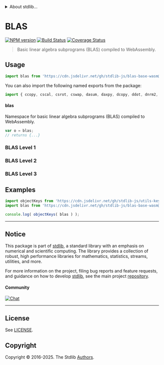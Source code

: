 <!--

@license Apache-2.0

Copyright (c) 2025 The Stdlib Authors.

Licensed under the Apache License, Version 2.0 (the "License");
you may not use this file except in compliance with the License.
You may obtain a copy of the License at

   http://www.apache.org/licenses/LICENSE-2.0

Unless required by applicable law or agreed to in writing, software
distributed under the License is distributed on an "AS IS" BASIS,
WITHOUT WARRANTIES OR CONDITIONS OF ANY KIND, either express or implied.
See the License for the specific language governing permissions and
limitations under the License.

-->


<details>
  <summary>
    About stdlib...
  </summary>
  <p>We believe in a future in which the web is a preferred environment for numerical computation. To help realize this future, we've built stdlib. stdlib is a standard library, with an emphasis on numerical and scientific computation, written in JavaScript (and C) for execution in browsers and in Node.js.</p>
  <p>The library is fully decomposable, being architected in such a way that you can swap out and mix and match APIs and functionality to cater to your exact preferences and use cases.</p>
  <p>When you use stdlib, you can be absolutely certain that you are using the most thorough, rigorous, well-written, studied, documented, tested, measured, and high-quality code out there.</p>
  <p>To join us in bringing numerical computing to the web, get started by checking us out on <a href="https://github.com/stdlib-js/stdlib">GitHub</a>, and please consider <a href="https://opencollective.com/stdlib">financially supporting stdlib</a>. We greatly appreciate your continued support!</p>
</details>

# BLAS

[![NPM version][npm-image]][npm-url] [![Build Status][test-image]][test-url] [![Coverage Status][coverage-image]][coverage-url] <!-- [![dependencies][dependencies-image]][dependencies-url] -->

> Basic linear algebra subprograms (BLAS) compiled to WebAssembly.



<section class="usage">

## Usage

```javascript
import blas from 'https://cdn.jsdelivr.net/gh/stdlib-js/blas-base-wasm@deno/mod.js';
```

You can also import the following named exports from the package:

```javascript
import { ccopy, cscal, csrot, cswap, dasum, daxpy, dcopy, ddot, dnrm2, drot, drotm, dscal, dsdot, dswap, dznrm2, idamax, isamax, sasum, saxpy, scasum, scnrm2, scopy, sdot, sdsdot, snrm2, srot, srotm, sscal, sswap, zcopy, zdrot, zswap } from 'https://cdn.jsdelivr.net/gh/stdlib-js/blas-base-wasm@deno/mod.js';
```

#### blas

Namespace for basic linear algebra subprograms (BLAS) compiled to WebAssembly.

```javascript
var o = blas;
// returns {...}
```

### BLAS Level 1

<!-- <toc pattern="+(*amax|*asum|*axpy|*copy|*dot*|*imax1|*nrm2|*rot*|*scal|*sum1|*swap)"> -->

<div class="namespace-toc">

</div>

<!-- </toc> -->

### BLAS Level 2

<!-- <toc pattern="+(*gemv|*ger|*hemv|*symv|*her*|*syr*|*trmv|*trsv|*pmv|*hpmv|*spmv|*hpr*|*spr*|*tmpv|*tpsv|*gbmv|*hbmv|*sbmv|*tbmv|*tbsv)"> -->

<div class="namespace-toc">

</div>

<!-- </toc> -->

### BLAS Level 3

<!-- <toc pattern="+(*gemm|*hemm|*symm|*herk|*syrk|*her2k|*syr2k|*trmm|*trsm)"> -->

<div class="namespace-toc">

</div>

<!-- </toc> -->

</section>

<!-- /.usage -->

<section class="examples">

## Examples

<!-- TODO: better examples -->

<!-- eslint no-undef: "error" -->

```javascript
import objectKeys from 'https://cdn.jsdelivr.net/gh/stdlib-js/utils-keys@deno/mod.js';
import blas from 'https://cdn.jsdelivr.net/gh/stdlib-js/blas-base-wasm@deno/mod.js';

console.log( objectKeys( blas ) );
```

</section>

<!-- /.examples -->

<!-- Section for related `stdlib` packages. Do not manually edit this section, as it is automatically populated. -->

<section class="related">

</section>

<!-- /.related -->

<!-- Section for all links. Make sure to keep an empty line after the `section` element and another before the `/section` close. -->


<section class="main-repo" >

* * *

## Notice

This package is part of [stdlib][stdlib], a standard library with an emphasis on numerical and scientific computing. The library provides a collection of robust, high performance libraries for mathematics, statistics, streams, utilities, and more.

For more information on the project, filing bug reports and feature requests, and guidance on how to develop [stdlib][stdlib], see the main project [repository][stdlib].

#### Community

[![Chat][chat-image]][chat-url]

---

## License

See [LICENSE][stdlib-license].


## Copyright

Copyright &copy; 2016-2025. The Stdlib [Authors][stdlib-authors].

</section>

<!-- /.stdlib -->

<!-- Section for all links. Make sure to keep an empty line after the `section` element and another before the `/section` close. -->

<section class="links">

[npm-image]: http://img.shields.io/npm/v/@stdlib/blas-base-wasm.svg
[npm-url]: https://npmjs.org/package/@stdlib/blas-base-wasm

[test-image]: https://github.com/stdlib-js/blas-base-wasm/actions/workflows/test.yml/badge.svg?branch=main
[test-url]: https://github.com/stdlib-js/blas-base-wasm/actions/workflows/test.yml?query=branch:main

[coverage-image]: https://img.shields.io/codecov/c/github/stdlib-js/blas-base-wasm/main.svg
[coverage-url]: https://codecov.io/github/stdlib-js/blas-base-wasm?branch=main

<!--

[dependencies-image]: https://img.shields.io/david/stdlib-js/blas-base-wasm.svg
[dependencies-url]: https://david-dm.org/stdlib-js/blas-base-wasm/main

-->

[chat-image]: https://img.shields.io/gitter/room/stdlib-js/stdlib.svg
[chat-url]: https://app.gitter.im/#/room/#stdlib-js_stdlib:gitter.im

[stdlib]: https://github.com/stdlib-js/stdlib

[stdlib-authors]: https://github.com/stdlib-js/stdlib/graphs/contributors

[umd]: https://github.com/umdjs/umd
[es-module]: https://developer.mozilla.org/en-US/docs/Web/JavaScript/Guide/Modules

[deno-url]: https://github.com/stdlib-js/blas-base-wasm/tree/deno
[deno-readme]: https://github.com/stdlib-js/blas-base-wasm/blob/deno/README.md
[umd-url]: https://github.com/stdlib-js/blas-base-wasm/tree/umd
[umd-readme]: https://github.com/stdlib-js/blas-base-wasm/blob/umd/README.md
[esm-url]: https://github.com/stdlib-js/blas-base-wasm/tree/esm
[esm-readme]: https://github.com/stdlib-js/blas-base-wasm/blob/esm/README.md
[branches-url]: https://github.com/stdlib-js/blas-base-wasm/blob/main/branches.md

[stdlib-license]: https://raw.githubusercontent.com/stdlib-js/blas-base-wasm/main/LICENSE

<!-- <toc-links> -->

<!-- </toc-links> -->

</section>

<!-- /.links -->
